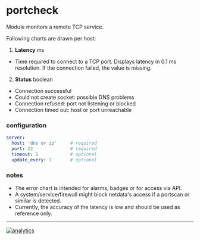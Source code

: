 # portcheck

Module monitors a remote TCP service.

Following charts are drawn per host:

1.  **Latency** ms

-   Time required to connect to a TCP port.
    Displays latency in 0.1 ms resolution. If the connection failed, the value is missing.

2.  **Status** boolean

-   Connection successful
-   Could not create socket: possible DNS problems
-   Connection refused: port not listening or blocked
-   Connection timed out: host or port unreachable

### configuration

```yaml
server:
  host: 'dns or ip'     # required
  port: 22              # required
  timeout: 1            # optional
  update_every: 1       # optional
```

### notes

-   The error chart is intended for alarms, badges or for access via API.
-   A system/service/firewall might block netdata's access if a portscan or
    similar is detected.
-   Currently, the accuracy of the latency is low and should be used as reference only.

- - -

[![analytics](https://www.google-analytics.com/collect?v=1&aip=1&t=pageview&_s=1&ds=github&dr=https%3A%2F%2Fgithub.com%2Fnetdata%2Fnetdata&dl=https%3A%2F%2Fmy-netdata.io%2Fgithub%2Fcollectors%2Fpython.d.plugin%2Fportcheck%2FREADME&_u=MAC~&cid=5792dfd7-8dc4-476b-af31-da2fdb9f93d2&tid=UA-64295674-3)](<>)
